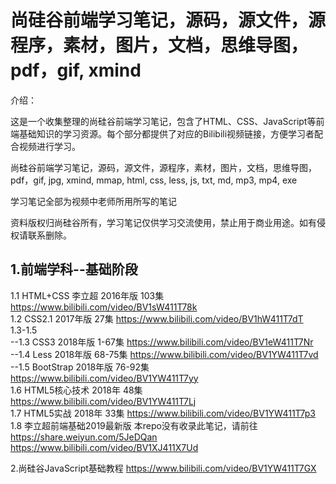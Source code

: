 # 尚硅谷前端学习笔记，源码，源文件，源程序，素材，图片，文档，思维导图，pdf，gif, xmind

介绍：

这是一个收集整理的尚硅谷前端学习笔记，包含了HTML、CSS、JavaScript等前端基础知识的学习资源。每个部分都提供了对应的Bilibili视频链接，方便学习者配合视频进行学习。

尚硅谷前端学习笔记，源码，源文件，源程序，素材，图片，文档，思维导图，pdf，gif, jpg, xmind, mmap, html, css, less, js, txt, md, mp3, mp4, exe

学习笔记全部为视频中老师所用所写的笔记

资料版权归尚硅谷所有，学习笔记仅供学习交流使用，禁止用于商业用途。如有侵权请联系删除。


## 1.前端学科--基础阶段
1.1 HTML+CSS 李立超 2016年版 103集
	https://www.bilibili.com/video/BV1sW411T78k  
1.2 CSS2.1  2017年版 27集
    https://www.bilibili.com/video/BV1hW411T7dT  
1.3-1.5  
  --1.3 CSS3  2018年版 1-67集
	https://www.bilibili.com/video/BV1eW411T7Nr  
  --1.4 Less  2018年版 68-75集
	https://www.bilibili.com/video/BV1YW411T7vd  
  --1.5 BootStrap 2018年版 76-92集
	https://www.bilibili.com/video/BV1YW411T7yy  
1.6 HTML5核心技术 2018年 48集
	https://www.bilibili.com/video/BV1YW411T7Lj  
1.7 HTML5实战 2018年 33集
	https://www.bilibili.com/video/BV1YW411T7p3  
1.8 李立超前端基础2019最新版 本repo没有收录此笔记，请前往 https://share.weiyun.com/5JeDQan    
	https://www.bilibili.com/video/BV1XJ411X7Ud

2.尚硅谷JavaScript基础教程 
https://www.bilibili.com/video/BV1YW411T7GX  
